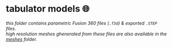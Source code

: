# tabulator models 🌐

*this folder contains parametric Fusion 360 files (`.f3d`) & exported `.STEP` files.*\
*high resolution meshes ghenerated from these files are also available in the [meshes](www.com) folder.*

